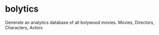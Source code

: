 # bolytics
Generate an analytics database of all bolywood movies.  Movies, Directors, Characters, Actors
